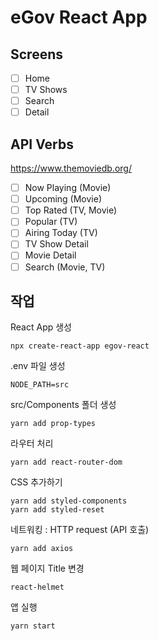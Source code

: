 # eGov React App

## Screens

- [ ] Home
- [ ] TV Shows
- [ ] Search
- [ ] Detail

## API Verbs

https://www.themoviedb.org/

- [ ] Now Playing (Movie)
- [ ] Upcoming (Movie)
- [ ] Top Rated (TV, Movie)
- [ ] Popular (TV)
- [ ] Airing Today (TV)
- [ ] TV Show Detail
- [ ] Movie Detail
- [ ] Search (Movie, TV)

## 작업
React App 생성

``` 
npx create-react-app egov-react
``` 

.env 파일 생성

``` 
NODE_PATH=src
```

src/Components 폴더 생성

``` 
yarn add prop-types
``` 

라우터 처리
```         
yarn add react-router-dom
``` 

CSS 추가하기 

``` 
yarn add styled-components
yarn add styled-reset
``` 

네트워킹 : HTTP request (API 호출)

``` 
yarn add axios
``` 

웹 페이지 Title 변경
``` 
react-helmet
``` 

앱 실행 
``` 
yarn start
``` 



